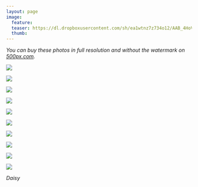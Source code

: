 ```yaml
---
layout: page
image:
  feature:
  teaser: https://dl.dropboxusercontent.com/sh/ea1wtnz7z734o12/AAB_4HoV5pBWIf4jmdU0hP6wa/luontokuvat/kes%C3%A4/7/DS31640-245px.jpg
  thumb:
---
```


*You can buy these photos in full resolution and without the watermark on [500px.com](https://500px.com/minimuutticom/galleries/daisies).*

[![](https://dl.dropboxusercontent.com/sh/ea1wtnz7z734o12/AABMRea8W75eeSeCWNtr5TG5a/luontokuvat/kes%C3%A4/7/DS31620-800px.jpg)](https://dl.dropboxusercontent.com/sh/ea1wtnz7z734o12/AADA5jFqglZcK-U-N7Ub7Q2fa/luontokuvat/kes%C3%A4/7/DS31620.jpg)

[![](https://dl.dropboxusercontent.com/sh/ea1wtnz7z734o12/AAA2Hhqcr0K3XQOWhfOeMXfoa/luontokuvat/kes%C3%A4/7/DS31619-800px.jpg)](https://dl.dropboxusercontent.com/sh/ea1wtnz7z734o12/AAD1PaVZxMNFZjGSJ1ApkzNKa/luontokuvat/kes%C3%A4/7/DS31619.jpg)

[![](https://dl.dropboxusercontent.com/sh/ea1wtnz7z734o12/AADbZmwh23QRgnB0bqHKMAdya/luontokuvat/kes%C3%A4/7/DS31623-800px.jpg)](https://dl.dropboxusercontent.com/sh/ea1wtnz7z734o12/AACjmkKfD7xh6Qul3ohsMGHca/luontokuvat/kes%C3%A4/7/DS31623.jpg)

[![](https://dl.dropboxusercontent.com/sh/ea1wtnz7z734o12/AABie1xf5o9qk0nrgfN799F9a/luontokuvat/kes%C3%A4/7/DS31624-800px.jpg)](https://dl.dropboxusercontent.com/sh/ea1wtnz7z734o12/AAByBt7m1fL6lucJDXAMJnNMa/luontokuvat/kes%C3%A4/7/DS31624.jpg)

[![](https://dl.dropboxusercontent.com/sh/ea1wtnz7z734o12/AABYSrXH7vfrGvCgCeLaDXm4a/luontokuvat/kes%C3%A4/7/DS31625-800px.jpg)](https://dl.dropboxusercontent.com/sh/ea1wtnz7z734o12/AAA62c1yeplAoEurLqO9zoP5a/luontokuvat/kes%C3%A4/7/DS31625.jpg)

[![](https://dl.dropboxusercontent.com/sh/ea1wtnz7z734o12/AAAtLbp-ZnOrIY693hwFYYSIa/luontokuvat/kes%C3%A4/7/DS31640-800px.jpg)](https://dl.dropboxusercontent.com/sh/ea1wtnz7z734o12/AAB-oMuWbskVwY0vmpxDAhOja/luontokuvat/kes%C3%A4/7/DS31640.jpg)

[![](https://dl.dropboxusercontent.com/sh/ea1wtnz7z734o12/AACH2Ij50V3omJLduwC2UCJ1a/luontokuvat/kes%C3%A4/7/DS31636-800px.jpg)](https://dl.dropboxusercontent.com/sh/ea1wtnz7z734o12/AAAnuQSUKt8C1ieXX207wJuPa/luontokuvat/kes%C3%A4/7/DS31636.jpg)

[![](https://dl.dropboxusercontent.com/sh/ea1wtnz7z734o12/AACykzwQ-U2NLv3_EmRrRMRoa/luontokuvat/kes%C3%A4/7/DS31637-800px.jpg)](https://dl.dropboxusercontent.com/sh/ea1wtnz7z734o12/AABiemMIcvbve3mGfY_JLv_Ha/luontokuvat/kes%C3%A4/7/DS31637.jpg)

[![](https://dl.dropboxusercontent.com/sh/ea1wtnz7z734o12/AADuKcWKWIlcPcKCGe-3-9q_a/luontokuvat/kes%C3%A4/7/DS31642-800px.jpg)](https://dl.dropboxusercontent.com/sh/ea1wtnz7z734o12/AACh6F7hEgoCg9FhXFfnqtGQa/luontokuvat/kes%C3%A4/7/DS31642.jpg)

[![](https://dl.dropboxusercontent.com/sh/ea1wtnz7z734o12/AAAsTY7U7F2VRlV1azDNESvma/luontokuvat/kes%C3%A4/7/DS31641-800px.jpg)](https://dl.dropboxusercontent.com/sh/ea1wtnz7z734o12/AADJLWi6tsTv5AGsUdRhW_Ula/luontokuvat/kes%C3%A4/7/DS31641.jpg)

*Daisy*
